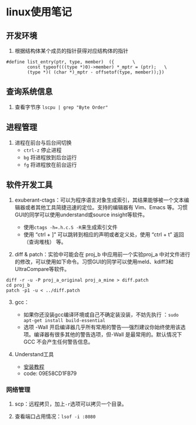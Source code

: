 # linux使用笔记

## 开发环境

1. 根据结构体某个成员的指针获得对应结构体的指针
```
#define list_entry(ptr, type, member)  ({       \
        const typeof(((type *)0)->member) *_mptr = (ptr);   \
        (type *)( (char *)_mptr - offsetof(type, member));})
```

## 查询系统信息

1. 查看字节序 `lscpu | grep "Byte Order"`

## 进程管理

1. 进程在前台与后台间切换
    - `ctrl-z` 停止进程
    - `bg` 将进程放到后台运行
    - `fg` 将进程放在前台运行

## 软件开发工具

1. exuberant-ctags：可以为程序语言对象生成索引，其结果能够被一个文本编辑器或者其他工具简捷迅速的定位。支持的编辑器有 Vim、Emacs 等。习惯GUI的同学可以使用understand或source insight等软件。
    - 使用`ctags -h=.h.c.S -R`来生成索引文件
    - 使用 “ctrl + ]” 可以跳转到相应的声明或者定义处，使用 “ctrl + t” 返回（查询堆栈） 等。

2. diff & patch：实验中可能会在 proj_b 中应用前一个实验proj_a 中对文件进行的修改，可以使用如下命令。习惯GUI的同学可以使用meld、kdiff3和UltraCompare等软件。
```
diff -r -u -P proj_a_original proj_a_mine > diff.patch
cd proj_b
patch -p1 -u < ../diff.patch
```

3. gcc：
    - 如果你还没装gcc编译环境或自己不确定装没装，不妨先执行 ：`sudo apt-get install build-essential`
    - 选项 -Wall 开启编译器几乎所有常用的警告──强烈建议你始终使用该选项。编译器有很多其他的警告选项，但-Wall 是最常用的。默认情况下GCC 不会产生任何警告信息。

4. Understand工具
    - [安装教程](https://blog.csdn.net/shixiaolu63/article/details/81937440)
    - code: 09E58CD1FB79

### 网络管理

1. scp：远程拷贝，加上`-r`选项可以拷贝一个目录。

2. 查看端口占用情况：`lsof -i :8080`

